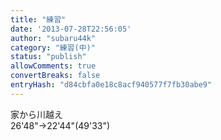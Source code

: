 ```yaml
---
title: "練習"
date: '2013-07-28T22:56:05'
author: "subaru44k"
category: "練習(中)"
status: "publish"
allowComments: true
convertBreaks: false
entryHash: "d84cbfa0e18c8acf940577f7fb30abe9"
---
```

家から川越え<br>
26'48"→22'44"(49'33")
